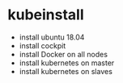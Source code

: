 # kubeinstall

* install ubuntu 18.04
* install cockpit
* install Docker on all nodes
* install kubernetes on master
* install kubernetes on slaves
